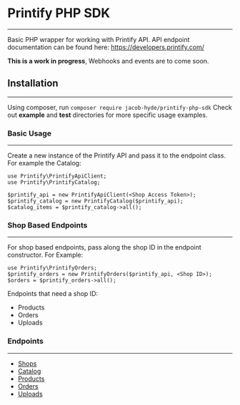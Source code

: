 # Printify PHP SDK
----
Basic PHP wrapper for working with Printify API.
API endpoint documentation can be found here: <https://developers.printify.com/>

**This is a work in progress**, Webhooks and events are to come soon.

## Installation
----
Using composer, run `composer require jacob-hyde/printify-php-sdk`
Check out **example** and **test** directories for more specific usage examples.

### Basic Usage
----
Create a new instance of the Printify API and pass it to the endpoint class. For example the Catalog:
```
use Printify\PrintifyApiClient;
use Printify\PrintifyCatalog;

$printify_api = new PrintifyApiClient(<Shop Access Token>);
$printify_catalog = new PrintifyCatalog($printify_api);
$catalog_items = $printify_catalog->all();
```

### Shop Based Endpoints
----
For shop based endpoints, pass along the shop ID in the endpoint constructor. For Example:
```
use Printify\PrintifyOrders;
$printify_orders = new PrintifyOrders($printify_api, <Shop ID>);
$orders = $printify_orders->all();
```
Endpoints that need a shop ID:
* Products
* Orders
* Uploads

### Endpoints
----
* [Shops](https://github.com/jacob-hyde/Printify-PHP-SDK/docs/shops.md)
* [Catalog](https://github.com/jacob-hyde/Printify-PHP-SDK/docs/catalog.md)
* [Products](https://github.com/jacob-hyde/Printify-PHP-SDK/docs/products.md)
* [Orders](https://github.com/jacob-hyde/Printify-PHP-SDK/docs/orders.md)
* [Uploads](https://github.com/jacob-hyde/Printify-PHP-SDK/docs/uploads.md)
